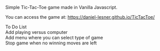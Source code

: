 Simple Tic-Tac-Toe game made in Vanilla Javascript.

You can access the game at: https://daniel-lesner.github.io/TicTacToe/

To Do List\
Add playing versus computer\
Add menu where you can select type of game\
Stop game when no winning moves are left
